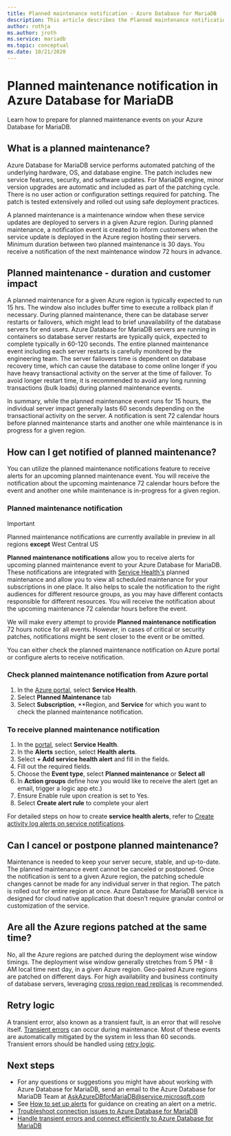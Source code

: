 ```yaml
---
title: Planned maintenance notification - Azure Database for MariaDB
description: This article describes the Planned maintenance notification feature in Azure Database for MariaDB
author: rothja
ms.author: jroth
ms.service: mariadb
ms.topic: conceptual
ms.date: 10/21/2020
---
```

# Planned maintenance notification in Azure Database for MariaDB

Learn how to prepare for planned maintenance events on your Azure Database for MariaDB.

## What is a planned maintenance?

Azure Database for MariaDB service performs automated patching of the underlying hardware, OS, and database engine. The patch includes new service features, security, and software updates. For MariaDB engine, minor version upgrades are automatic and included as part of the patching cycle. There is no user action or configuration settings required for patching. The patch is tested extensively and rolled out using safe deployment practices.

A planned maintenance is a maintenance window when these service updates are deployed to servers in a given Azure region. During planned maintenance, a notification event is created to inform customers when the service update is deployed in the Azure region hosting their servers. Minimum duration between two planned maintenance is 30 days. You receive a notification of the next maintenance window 72 hours in advance.

## Planned maintenance - duration and customer impact

A planned maintenance for a given Azure region is typically expected to run 15 hrs. The window also includes buffer time to execute a rollback plan if necessary. During planned maintenance, there can be database server restarts or failovers, which might lead to brief unavailability of the database servers for end users. Azure Database for MariaDB servers are running in containers so database server restarts are typically quick, expected to complete typically in 60-120 seconds. The entire planned maintenance event including each server restarts is carefully monitored by the engineering team. The server failovers time is dependent on database recovery time, which can cause the database to come online longer if you have heavy transactional activity on the server at the time of failover. To avoid longer restart time, it is recommended to avoid any long running transactions (bulk loads) during planned maintenance events.

In summary, while the planned maintenance event runs for 15 hours, the individual server impact generally lasts 60 seconds depending on the transactional activity on the server. A notification is sent 72 calendar hours before planned maintenance starts and another one while maintenance is in progress for a given region.

## How can I get notified of planned maintenance?

You can utilize the planned maintenance notifications feature to receive alerts for an upcoming planned maintenance event. You will receive the notification about the upcoming maintenance 72 calendar hours before the event and another one while maintenance is in-progress for a given region.

### Planned maintenance notification

> [!IMPORTANT]
> Planned maintenance notifications are currently available in preview in all regions **except** West Central US

**Planned maintenance notifications** allow you to receive alerts for upcoming planned maintenance event to your Azure Database for MariaDB. These notifications are integrated with [Service Health's](../service-health/overview.md) planned maintenance and allow you to view all scheduled maintenance for your subscriptions in one place. It also helps to scale the notification to the right audiences for different resource groups, as you may have different contacts responsible for different resources. You will receive the notification about the upcoming maintenance 72 calendar hours before the event.

We will make every attempt to provide **Planned maintenance notification** 72 hours notice for all events. However, in cases of critical or security patches, notifications might be sent closer to the event or be omitted.

You can either check the planned maintenance notification on Azure portal or configure alerts to receive notification. 

### Check planned maintenance notification from Azure portal

1. In the [Azure portal](https://portal.azure.com), select **Service Health**.
2. Select **Planned Maintenance** tab
3. Select **Subscription**, **Region, and **Service** for which you want to check the planned maintenance notification. 
   
### To receive planned maintenance notification

1. In the [portal](https://portal.azure.com), select **Service Health**.
2. In the **Alerts** section, select **Health alerts**.
3. Select **+ Add service health alert** and fill in the fields.
4. Fill out the required fields. 
5. Choose the **Event type**, select **Planned maintenance** or **Select all**
6. In **Action groups** define how you would like to receive the alert (get an email, trigger a logic app etc.)  
7. Ensure Enable rule upon creation is set to Yes.
8. Select **Create alert rule** to complete your alert

For detailed steps on how to create **service health alerts**, refer to [Create activity log alerts on service notifications](../service-health/alerts-activity-log-service-notifications-portal.md).

## Can I cancel or postpone planned maintenance?

Maintenance is needed to keep your server secure, stable, and up-to-date. The planned maintenance event cannot be canceled or postponed. Once the notification is sent to a given Azure region, the patching schedule changes cannot be made for any individual server in that region. The patch is rolled out for entire region at once. Azure Database for MariaDB service is designed for cloud native application that doesn't require granular control or customization of the service.

## Are all the Azure regions patched at the same time?

No, all the Azure regions are patched during the deployment wise window timings. The deployment wise window generally stretches from 5 PM - 8 AM local time next day, in a given Azure region. Geo-paired Azure regions are patched on different days. For high availability and business continuity of database servers, leveraging [cross region read replicas](./concepts-read-replicas.md#cross-region-replication) is recommended.

## Retry logic

A transient error, also known as a transient fault, is an error that will resolve itself. [Transient errors](./concepts-connectivity.md#transient-errors) can occur during maintenance. Most of these events are automatically mitigated by the system in less than 60 seconds. Transient errors should be handled using [retry logic](./concepts-connectivity.md#handling-transient-errors).


## Next steps

- For any questions or suggestions you might have about working with Azure Database for MariaDB, send an email to the Azure Database for MariaDB Team at AskAzureDBforMariaDB@service.microsoft.com
- See [How to set up alerts](howto-alert-metric.md) for guidance on creating an alert on a metric.
- [Troubleshoot connection issues to Azure Database for MariaDB](howto-troubleshoot-common-connection-issues.md)
- [Handle transient errors and connect efficiently to Azure Database for MariaDB](concepts-connectivity.md)